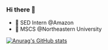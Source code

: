 ### Hi there 👋


- 🔭 SED Intern @Amazon
- 🌱 MSCS @Northeastern University

[![Anurag's GitHub stats](https://github-readme-stats.vercel.app/api?username=yiyuzhang0604)](https://github.com/anuraghazra/github-readme-stats)
